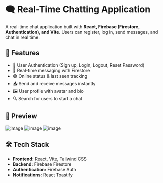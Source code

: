 # 🗨️ Real-Time Chatting Application  

A real-time chat application built with **React, Firebase (Firestore, Authentication), and Vite**. Users can register, log in, send messages, and chat in real time.  

## 🚀 Features  
- 🔐 User Authentication (Sign up, Login, Logout, Reset Password)  
- 💬 Real-time messaging with Firestore  
- 🟢 Online status & last seen tracking  
- 📤 Send and receive messages instantly  
- 🖼️ User profile with avatar and bio  
- 🔍 Search for users to start a chat  

## 📸 Preview  
![image](https://github.com/user-attachments/assets/64425788-ba13-4afb-81e2-7cf008ffdd66)
![image](https://github.com/user-attachments/assets/87f3f1c4-a530-46b2-9d6e-c78548c96126)
![image](https://github.com/user-attachments/assets/33174d0f-8f51-4852-8a3e-facb5bcf612b)



## 🛠️ Tech Stack  
- **Frontend:** React, Vite, Tailwind CSS  
- **Backend:** Firebase Firestore  
- **Authentication:** Firebase Auth  
- **Notifications:** React Toastify  


